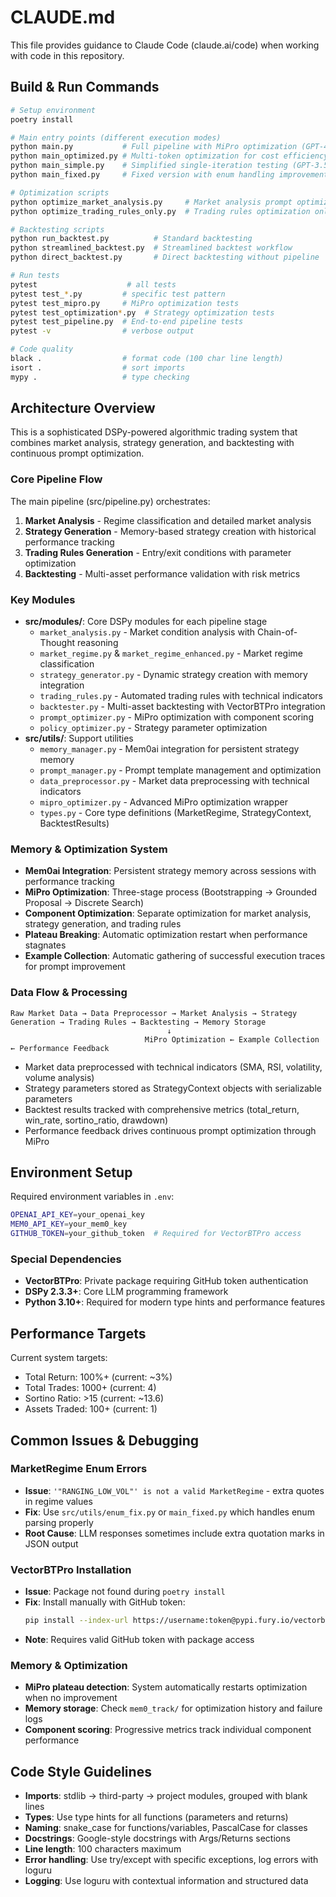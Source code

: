 # CLAUDE.md

This file provides guidance to Claude Code (claude.ai/code) when working with code in this repository.

## Build & Run Commands
```bash
# Setup environment
poetry install

# Main entry points (different execution modes)
python main.py           # Full pipeline with MiPro optimization (GPT-4o-mini, 5 iterations)
python main_optimized.py # Multi-token optimization for cost efficiency (60% cost savings)
python main_simple.py    # Simplified single-iteration testing (GPT-3.5-turbo)
python main_fixed.py     # Fixed version with enum handling improvements

# Optimization scripts
python optimize_market_analysis.py     # Market analysis prompt optimization
python optimize_trading_rules_only.py  # Trading rules optimization only

# Backtesting scripts
python run_backtest.py          # Standard backtesting
python streamlined_backtest.py  # Streamlined backtest workflow
python direct_backtest.py       # Direct backtesting without pipeline

# Run tests
pytest                    # all tests
pytest test_*.py         # specific test pattern  
pytest test_mipro.py     # MiPro optimization tests
pytest test_optimization*.py  # Strategy optimization tests
pytest test_pipeline.py  # End-to-end pipeline tests
pytest -v                # verbose output

# Code quality
black .                  # format code (100 char line length)
isort .                  # sort imports  
mypy .                   # type checking
```

## Architecture Overview

This is a sophisticated DSPy-powered algorithmic trading system that combines market analysis, strategy generation, and backtesting with continuous prompt optimization.

### Core Pipeline Flow
The main pipeline (src/pipeline.py) orchestrates:
1. **Market Analysis** - Regime classification and detailed market analysis
2. **Strategy Generation** - Memory-based strategy creation with historical performance tracking  
3. **Trading Rules Generation** - Entry/exit conditions with parameter optimization
4. **Backtesting** - Multi-asset performance validation with risk metrics

### Key Modules
- **src/modules/**: Core DSPy modules for each pipeline stage
  - `market_analysis.py` - Market condition analysis with Chain-of-Thought reasoning
  - `market_regime.py` & `market_regime_enhanced.py` - Market regime classification
  - `strategy_generator.py` - Dynamic strategy creation with memory integration
  - `trading_rules.py` - Automated trading rules with technical indicators
  - `backtester.py` - Multi-asset backtesting with VectorBTPro integration
  - `prompt_optimizer.py` - MiPro optimization with component scoring
  - `policy_optimizer.py` - Strategy parameter optimization
- **src/utils/**: Support utilities
  - `memory_manager.py` - Mem0ai integration for persistent strategy memory
  - `prompt_manager.py` - Prompt template management and optimization
  - `data_preprocessor.py` - Market data preprocessing with technical indicators
  - `mipro_optimizer.py` - Advanced MiPro optimization wrapper
  - `types.py` - Core type definitions (MarketRegime, StrategyContext, BacktestResults)

### Memory & Optimization System
- **Mem0ai Integration**: Persistent strategy memory across sessions with performance tracking
- **MiPro Optimization**: Three-stage process (Bootstrapping → Grounded Proposal → Discrete Search)
- **Component Optimization**: Separate optimization for market analysis, strategy generation, and trading rules
- **Plateau Breaking**: Automatic optimization restart when performance stagnates
- **Example Collection**: Automatic gathering of successful execution traces for prompt improvement

### Data Flow & Processing
```
Raw Market Data → Data Preprocessor → Market Analysis → Strategy Generation → Trading Rules → Backtesting → Memory Storage
                                   ↓
                              MiPro Optimization ← Example Collection ← Performance Feedback
```
- Market data preprocessed with technical indicators (SMA, RSI, volatility, volume analysis)
- Strategy parameters stored as StrategyContext objects with serializable parameters
- Backtest results tracked with comprehensive metrics (total_return, win_rate, sortino_ratio, drawdown)
- Performance feedback drives continuous prompt optimization through MiPro

## Environment Setup
Required environment variables in `.env`:
```bash
OPENAI_API_KEY=your_openai_key
MEM0_API_KEY=your_mem0_key  
GITHUB_TOKEN=your_github_token  # Required for VectorBTPro access
```

### Special Dependencies
- **VectorBTPro**: Private package requiring GitHub token authentication
- **DSPy 2.3.3+**: Core LLM programming framework
- **Python 3.10+**: Required for modern type hints and performance features

## Performance Targets
Current system targets:
- Total Return: 100%+ (current: ~3%)
- Total Trades: 1000+ (current: 4)
- Sortino Ratio: >15 (current: ~13.6)
- Assets Traded: 100+ (current: 1)

## Common Issues & Debugging

### MarketRegime Enum Errors
- **Issue**: `'"RANGING_LOW_VOL"' is not a valid MarketRegime` - extra quotes in regime values
- **Fix**: Use `src/utils/enum_fix.py` or `main_fixed.py` which handles enum parsing properly
- **Root Cause**: LLM responses sometimes include extra quotation marks in JSON output

### VectorBTPro Installation
- **Issue**: Package not found during `poetry install`
- **Fix**: Install manually with GitHub token: 
  ```bash
  pip install --index-url https://username:token@pypi.fury.io/vectorbt/ vectorbtpro
  ```
- **Note**: Requires valid GitHub token with package access

### Memory & Optimization
- **MiPro plateau detection**: System automatically restarts optimization when no improvement
- **Memory storage**: Check `mem0_track/` for optimization history and failure logs
- **Component scoring**: Progressive metrics track individual component performance

## Code Style Guidelines
- **Imports**: stdlib → third-party → project modules, grouped with blank lines
- **Types**: Use type hints for all functions (parameters and returns)
- **Naming**: snake_case for functions/variables, PascalCase for classes
- **Docstrings**: Google-style docstrings with Args/Returns sections
- **Line length**: 100 characters maximum
- **Error handling**: Use try/except with specific exceptions, log errors with loguru
- **Logging**: Use loguru with contextual information and structured data